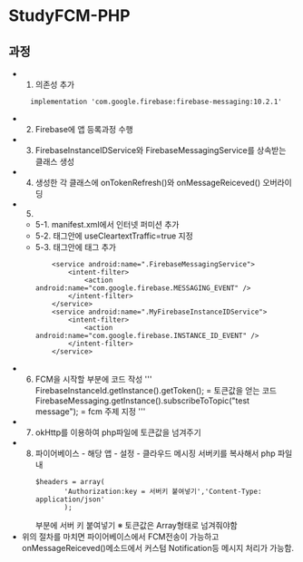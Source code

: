 # StudyFCM-PHP
## 과정
* 1. 의존성 추가
  ```implementation 'com.squareup.okhttp3:okhttp:3.14.6'
    implementation 'com.google.firebase:firebase-messaging:10.2.1'
  ```
* 2. Firebase에 앱 등록과정 수행
* 3. FirebaseInstanceIDService와 FirebaseMessagingService를 상속받는 클래스 생성
* 4. 생성한 각 클래스에 onTokenRefresh()와 onMessageReiceved() 오버라이딩
* 5. 
  * 5-1. manifest.xml에서 인터넷 퍼미션 추가
  * 5-2. <application> 태그안에 useCleartextTraffic=true 지정
  * 5-3. <application> 태그안에 <service> 태그 추가
    ```
        <service android:name=".FirebaseMessagingService">
            <intent-filter>
                <action android:name="com.google.firebase.MESSAGING_EVENT" />
            </intent-filter>
        </service>
        <service android:name=".MyFirebaseInstanceIDService">
            <intent-filter>
                <action android:name="com.google.firebase.INSTANCE_ID_EVENT" />
            </intent-filter>
        </service>
    ```
* 6. FCM을 시작할 부분에 코드 작성
    '''
    FirebaseInstanceId.getInstance().getToken(); = 토큰값을 얻는 코드
    FirebaseMessaging.getInstance().subscribeToTopic("test message"); = fcm 주제 지정
    '''
* 7. okHttp를 이용하여 php파일에 토큰값을 넘겨주기
* 8. 파이어베이스 - 해당 앱 - 설정 - 클라우드 메시징 서버키를 복사해서 
     php 파일 내
     ```
     $headers = array(
			'Authorization:key = 서버키 붙여넣기','Content-Type: application/json'
			);
     ```
     부분에 서버 키 붙여넣기
     ※ 토큰값은 Array형태로 넘겨줘야함
* 위의 절차를 마치면 파이어베이스에서 FCM전송이 가능하고 onMessageReiceved()메소드에서 
  커스텀 Notification등 메시지 처리가 가능함.
